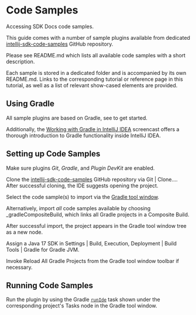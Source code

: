 <!-- Copyright 2000-2024 JetBrains s.r.o. and contributors. Use of this source code is governed by the Apache 2.0 license. -->

# Code Samples

<link-summary>Accessing SDK Docs code samples.</link-summary>

This guide comes with a number of sample plugins available from dedicated [intellij-sdk-code-samples](https://github.com/JetBrains/intellij-sdk-code-samples) GitHub repository.

Please see <path>README.md</path> which lists all available code samples with a short description.

Each sample is stored in a dedicated folder and is accompanied by its own <path>README.md</path>.
Links to the corresponding tutorial or reference page in this tutorial, as well as a list of relevant show-cased elements are provided.

## Using Gradle

All sample plugins are based on Gradle, see [](creating_plugin_project.md) to get started.

Additionally, the [Working with Gradle in IntelliJ IDEA](https://youtu.be/6V6G3RyxEMk) screencast offers a thorough introduction to Gradle functionality inside IntelliJ IDEA.

## Setting up Code Samples

Make sure plugins _Git_, _Gradle_, and _Plugin DevKit_ are enabled.

<include from="snippets.topic" element-id="pluginDevKitAvailability"/>

Clone the [intellij-sdk-code-samples](https://github.com/JetBrains/intellij-sdk-code-samples) GitHub repository via <control>Git | Clone...</control>.
After successful cloning, the IDE suggests opening the project.

Select the code sample(s) to import via the [Gradle tool window](https://www.jetbrains.com/help/idea/gradle.html#link_gradle_project).

Alternatively, import _all_ code samples available by choosing <path>_gradleCompositeBuild</path>, which links all Gradle projects in a Composite Build.

After successful import, the project appears in the <control>Gradle</control> tool window tree as a new node.

Assign a Java 17 SDK in <ui-path>Settings | Build, Execution, Deployment | Build Tools | Gradle</ui-path> for <control>Gradle JVM</control>.

Invoke <control>Reload All Gradle Projects</control> from the Gradle tool window toolbar if necessary.

## Running Code Samples

Run the plugin by using the Gradle [`runIde`](creating_plugin_project.md#executing-the-plugin) task shown under the corresponding project's <control>Tasks</control> node in the <control>Gradle</control> tool window.
